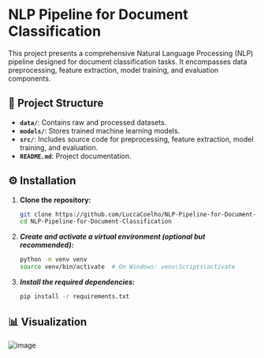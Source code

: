 # NLP Pipeline for Document Classification

This project presents a comprehensive Natural Language Processing (NLP) pipeline designed for document classification tasks. It encompasses data preprocessing, feature extraction, model training, and evaluation components.

## 📁 Project Structure

- **`data/`**: Contains raw and processed datasets.
- **`models/`**: Stores trained machine learning models.
- **`src/`**: Includes source code for preprocessing, feature extraction, model training, and evaluation.
- **`README.md`**: Project documentation.

## ⚙️ Installation

1. **Clone the repository:**

   ```bash
   git clone https://github.com/LuccaCoelho/NLP-Pipeline-for-Document-Classification.git
   cd NLP-Pipeline-for-Document-Classification
   
2. ***Create and activate a virtual environment (optional but recommended):***

     ```bash
     python -m venv venv
     source venv/bin/activate  # On Windows: venv\Scripts\activate
     
3. ***Install the required dependencies:***

     ```bash
     pip install -r requirements.txt
## 📊 Visualization

![image](https://github.com/user-attachments/assets/07bfd140-8c1d-4ecf-8d47-870039806b83)


